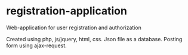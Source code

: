 # registration-application
Web-application for user registration and authorization 

Created using php, js/jquery, html, css.
Json file as a database.
Posting form using ajax-request.
